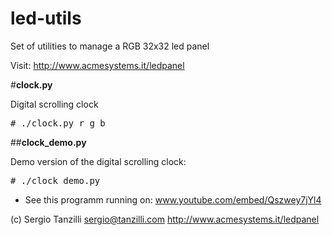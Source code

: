 led-utils
=========

Set of utilities to manage a RGB 32x32 led panel

Visit: http://www.acmesystems.it/ledpanel

#__clock.py__

Digital scrolling clock

<pre>
# ./clock.py r g b
</pre>

##__clock_demo.py__ 

Demo version of the digital scrolling clock:

<pre>
# ./clock_demo.py
</pre>

* See this programm running on: www.youtube.com/embed/Qszwey7jYl4

(c) Sergio Tanzilli
sergio@tanzilli.com
http://www.acmesystems.it/ledpanel
